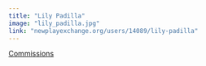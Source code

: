 ```yaml
---
title: "Lily Padilla"
image: "lily_padilla.jpg"
link: "newplayexchange.org/users/14089/lily-padilla"
---
```


[Commissions](/programs/commissions)